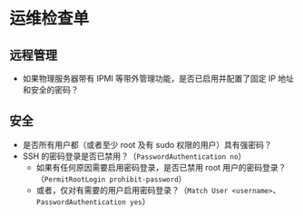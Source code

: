 # 运维检查单

## 远程管理

- 如果物理服务器带有 IPMI 等带外管理功能，是否已启用并配置了固定 IP 地址和安全的密码？

## 安全

- 是否所有用户都（或者至少 root 及有 sudo 权限的用户）具有强密码？
- SSH 的密码登录是否已禁用？（`PasswordAuthentication no`）
  - 如果有任何原因需要启用密码登录，是否已禁用 root 用户的密码登录？（`PermitRootLogin prohibit-password`）
  - 或者，仅对有需要的用户启用密码登录？（`Match User <username>`、`PasswordAuthentication yes`）
